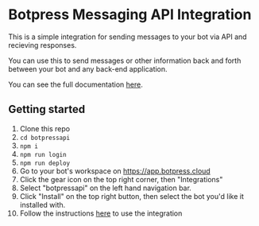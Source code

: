 # Botpress Messaging API Integration

This is a simple integration for sending messages to your bot via API and recieving responses. 

You can use this to send messages or other information back and forth between your bot and any back-end application.  

You can see the full documentation [here](https://documenter.getpostman.com/view/20577045/2s9YsDjEqu).


## Getting started

1. Clone this repo
2. `cd botpressapi`
3. `npm i` 
4. `npm run login`
5. `npm run deploy`
6. Go to your bot's workspace on https://app.botpress.cloud
7. Click the gear icon on the top right corner, then "Integrations"
8. Select "botpressapi" on the left hand navigation bar.
9. Click "Install" on the top right button, then select the bot you'd like it installed with.
10. Follow the instructions [here](https://documenter.getpostman.com/view/20577045/2s9YsDjEqu) to use the integration
